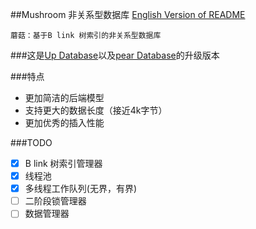 ##Mushroom 非关系型数据库
[English Version of README](./README.en.md)

`蘑菇：基于B link 树索引的非关系型数据库`

###这是[Up Database](http://www.github.com/UncP/Up_Database)以及[pear Database](http://www.github.com/UncP/pear)的升级版本


###特点
- 更加简洁的后端模型
- 支持更大的数据长度（接近4k字节）
- 更加优秀的插入性能


###TODO
- [x] B link 树索引管理器
- [x] 线程池
- [x] 多线程工作队列(无界，有界)
- [ ] 二阶段锁管理器
- [ ] 数据管理器

